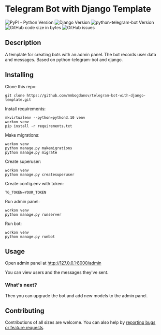 # Telegram Bot with Django Template
![PyPI - Python Version](https://img.shields.io/pypi/pyversions/django?color=green)
![Django Version](https://img.shields.io/badge/Django-4.1.2-green)
![python-telegram-bot Version](https://img.shields.io/badge/python--telegram--bot-13.14-green)
![GitHub code size in bytes](https://img.shields.io/github/languages/code-size/mmbogdanov/telegram-bot-with-django-template)
![GitHub issues](https://img.shields.io/github/issues/mmbogdanov/telegram-bot-with-django-template)
## Description
A template for creating bots with an admin panel. The bot records user data and messages. Based on python-telegram-bot and django.
## Installing
Clone this repo:
```console
git clone https://github.com/mmbogdanov/telegram-bot-with-django-template.git
```
Install requirements:
```console
mkvirtualenv --python=python3.10 venv
workon venv
pip install -r requirements.txt
```
Make migrations:
```console
workon venv
python manage.py makemigrations
python manage.py migrate
```
Create superuser:
```console
workon venv
python manage.py createsuperuser
```
Create config.env with token:
```
TG_TOKEN=YOUR_TOKEN
```
Run admin panel:
```console
workon venv
python manage.py runserver
```
Run bot:
```console
workon venv
python manage.py runbot
```
## Usage
Open admin panel at http://127.0.0.1:8000/admin

You can view users and the messages they've sent.
### What's next?
Then you can upgrade the bot and add new models to the admin panel.
## Contributing
Contributions of all sizes are welcome. You can also help by [reporting bugs or feature requests](https://github.com/mmbogdanov/telegram-bot-with-django-template/issues).

